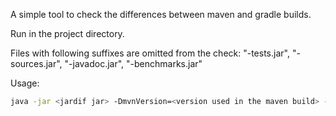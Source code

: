 A simple tool to check the differences between maven and gradle builds.

Run in the project directory. 

Files with following suffixes are omitted from the check: "-tests.jar", "-sources.jar", "-javadoc.jar", "-benchmarks.jar"
 
Usage:
```bash
java -jar <jardif jar> -DmvnVersion=<version used in the maven build> -DgradleVersion=<version used in the gradle build>
```